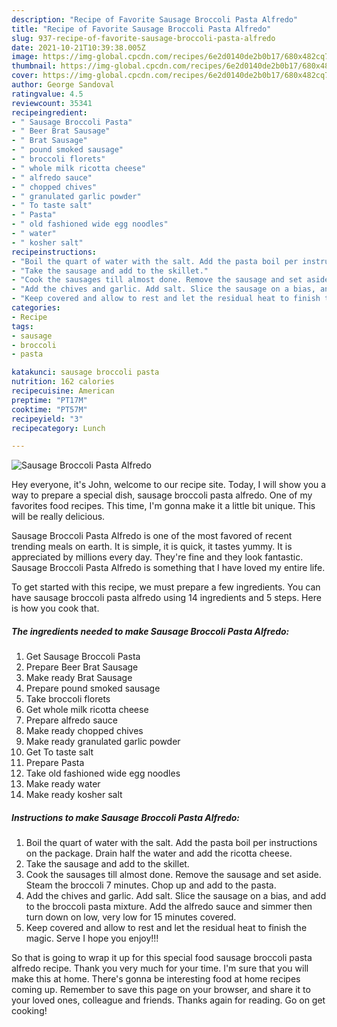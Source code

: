 ```yaml
---
description: "Recipe of Favorite Sausage Broccoli Pasta Alfredo"
title: "Recipe of Favorite Sausage Broccoli Pasta Alfredo"
slug: 937-recipe-of-favorite-sausage-broccoli-pasta-alfredo
date: 2021-10-21T10:39:38.005Z
image: https://img-global.cpcdn.com/recipes/6e2d0140de2b0b17/680x482cq70/sausage-broccoli-pasta-alfredo-recipe-main-photo.jpg
thumbnail: https://img-global.cpcdn.com/recipes/6e2d0140de2b0b17/680x482cq70/sausage-broccoli-pasta-alfredo-recipe-main-photo.jpg
cover: https://img-global.cpcdn.com/recipes/6e2d0140de2b0b17/680x482cq70/sausage-broccoli-pasta-alfredo-recipe-main-photo.jpg
author: George Sandoval
ratingvalue: 4.5
reviewcount: 35341
recipeingredient:
- " Sausage Broccoli Pasta"
- " Beer Brat Sausage"
- " Brat Sausage"
- " pound smoked sausage"
- " broccoli florets"
- " whole milk ricotta cheese"
- " alfredo sauce"
- " chopped chives"
- " granulated garlic powder"
- " To taste salt"
- " Pasta"
- " old fashioned wide egg noodles"
- " water"
- " kosher salt"
recipeinstructions:
- "Boil the quart of water with the salt. Add the pasta boil per instructions on the package. Drain half the water and add the ricotta cheese."
- "Take the sausage and add to the skillet."
- "Cook the sausages till almost done. Remove the sausage and set aside. Steam the broccoli 7 minutes. Chop up and add to the pasta."
- "Add the chives and garlic. Add salt. Slice the sausage on a bias, and add to the broccoli pasta mixture. Add the alfredo sauce and simmer then turn down on low, very low for 15 minutes covered."
- "Keep covered and allow to rest and let the residual heat to finish the magic. Serve I hope you enjoy!!!"
categories:
- Recipe
tags:
- sausage
- broccoli
- pasta

katakunci: sausage broccoli pasta 
nutrition: 162 calories
recipecuisine: American
preptime: "PT17M"
cooktime: "PT57M"
recipeyield: "3"
recipecategory: Lunch

---
```



![Sausage Broccoli Pasta Alfredo](https://img-global.cpcdn.com/recipes/6e2d0140de2b0b17/680x482cq70/sausage-broccoli-pasta-alfredo-recipe-main-photo.jpg)

Hey everyone, it's John, welcome to our recipe site. Today, I will show you a way to prepare a special dish, sausage broccoli pasta alfredo. One of my favorites food recipes. This time, I'm gonna make it a little bit unique. This will be really delicious.



Sausage Broccoli Pasta Alfredo is one of the most favored of recent trending meals on earth. It is simple, it is quick, it tastes yummy. It is appreciated by millions every day. They're fine and they look fantastic. Sausage Broccoli Pasta Alfredo is something that I have loved my entire life.


To get started with this recipe, we must prepare a few ingredients. You can have sausage broccoli pasta alfredo using 14 ingredients and 5 steps. Here is how you cook that.

<!--inarticleads1-->

##### The ingredients needed to make Sausage Broccoli Pasta Alfredo:

1. Get  Sausage Broccoli Pasta
1. Prepare  Beer Brat Sausage
1. Make ready  Brat Sausage
1. Prepare  pound smoked sausage
1. Take  broccoli florets
1. Get  whole milk ricotta cheese
1. Prepare  alfredo sauce
1. Make ready  chopped chives
1. Make ready  granulated garlic powder
1. Get  To taste salt
1. Prepare  Pasta
1. Take  old fashioned wide egg noodles
1. Make ready  water
1. Make ready  kosher salt




<!--inarticleads2-->

##### Instructions to make Sausage Broccoli Pasta Alfredo:

1. Boil the quart of water with the salt. Add the pasta boil per instructions on the package. Drain half the water and add the ricotta cheese.
1. Take the sausage and add to the skillet.
1. Cook the sausages till almost done. Remove the sausage and set aside. Steam the broccoli 7 minutes. Chop up and add to the pasta.
1. Add the chives and garlic. Add salt. Slice the sausage on a bias, and add to the broccoli pasta mixture. Add the alfredo sauce and simmer then turn down on low, very low for 15 minutes covered.
1. Keep covered and allow to rest and let the residual heat to finish the magic. Serve I hope you enjoy!!!




So that is going to wrap it up for this special food sausage broccoli pasta alfredo recipe. Thank you very much for your time. I'm sure that you will make this at home. There's gonna be interesting food at home recipes coming up. Remember to save this page on your browser, and share it to your loved ones, colleague and friends. Thanks again for reading. Go on get cooking!
